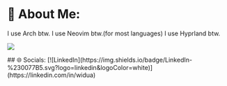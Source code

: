 # 👤 About Me:
I use Arch btw. 
I use Neovim btw.(for most languages)
I use Hyprland btw.
<p align="left">
  <img src="https://api.boot.dev/v1/users/public/ff411dab-da76-47fa-8696-560c7a89f11b/thumbnail" >
</p>
## 🌐 Socials:
[![LinkedIn](https://img.shields.io/badge/LinkedIn-%230077B5.svg?logo=linkedin&logoColor=white)](https://linkedin.com/in/widua)

